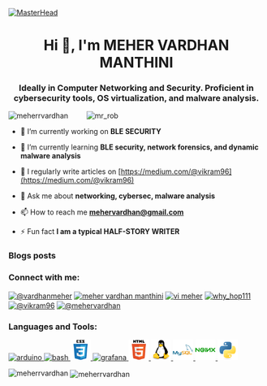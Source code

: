 [![MasterHead](https://user-images.githubusercontent.com/74038190/225813708-98b745f2-7d22-48cf-9150-083f1b00d6c9.gif)](https://MeherRRVardhan.io)
<h1 align="center">Hi 👋, I'm MEHER VARDHAN MANTHINI</h1>
<h3 align="center">Ideally in Computer Networking and Security. Proficient in cybersecurity tools, OS virtualization, and malware analysis.</h3>
<img align = "right" alt = "mr_rob" width = "350" src="https://giffiles.alphacoders.com/206/206730.gif">

<p align="left"> <img src="https://komarev.com/ghpvc/?username=meherrvardhan&label=Profile%20views&color=0e75b6&style=flat" alt="meherrvardhan" /> </p>

- 🔭 I’m currently working on **BLE SECURITY**

- 🌱 I’m currently learning **BLE security, network forensics, and dynamic malware analysis**

- 📝 I regularly write articles on [https://medium.com/@vikram96](https://medium.com/@vikram96)

- 💬 Ask me about **networking, cybersec, malware analysis**

- 📫 How to reach me **mehervardhan@gmail.com**

- ⚡ Fun fact **I am a typical HALF-STORY WRITER**

### Blogs posts
<!-- BLOG-POST-LIST:START -->
<!-- BLOG-POST-LIST:END -->

<h3 align="left">Connect with me:</h3>
<p align="left">
<a href="https://twitter.com/@vardhanmeher" target="blank"><img align="center" src="https://raw.githubusercontent.com/rahuldkjain/github-profile-readme-generator/master/src/images/icons/Social/twitter.svg" alt="@vardhanmeher" height="30" width="40" /></a>
<a href="https://linkedin.com/in/meher vardhan manthini" target="blank"><img align="center" src="https://raw.githubusercontent.com/rahuldkjain/github-profile-readme-generator/master/src/images/icons/Social/linked-in-alt.svg" alt="meher vardhan manthini" height="30" width="40" /></a>
<a href="https://fb.com/vi meher" target="blank"><img align="center" src="https://raw.githubusercontent.com/rahuldkjain/github-profile-readme-generator/master/src/images/icons/Social/facebook.svg" alt="vi meher" height="30" width="40" /></a>
<a href="https://instagram.com/why_hop111" target="blank"><img align="center" src="https://raw.githubusercontent.com/rahuldkjain/github-profile-readme-generator/master/src/images/icons/Social/instagram.svg" alt="why_hop111" height="30" width="40" /></a>
<a href="https://medium.com/@vikram96" target="blank"><img align="center" src="https://raw.githubusercontent.com/rahuldkjain/github-profile-readme-generator/master/src/images/icons/Social/medium.svg" alt="@vikram96" height="30" width="40" /></a>
<a href="https://www.hackerrank.com/@mehervardhan" target="blank"><img align="center" src="https://raw.githubusercontent.com/rahuldkjain/github-profile-readme-generator/master/src/images/icons/Social/hackerrank.svg" alt="@mehervardhan" height="30" width="40" /></a>
</p>

<h3 align="left">Languages and Tools:</h3>
<p align="left"> <a href="https://www.arduino.cc/" target="_blank" rel="noreferrer"> <img src="https://cdn.worldvectorlogo.com/logos/arduino-1.svg" alt="arduino" width="40" height="40"/> </a> <a href="https://www.gnu.org/software/bash/" target="_blank" rel="noreferrer"> <img src="https://www.vectorlogo.zone/logos/gnu_bash/gnu_bash-icon.svg" alt="bash" width="40" height="40"/> </a> <a href="https://www.w3schools.com/css/" target="_blank" rel="noreferrer"> <img src="https://raw.githubusercontent.com/devicons/devicon/master/icons/css3/css3-original-wordmark.svg" alt="css3" width="40" height="40"/> </a> <a href="https://grafana.com" target="_blank" rel="noreferrer"> <img src="https://www.vectorlogo.zone/logos/grafana/grafana-icon.svg" alt="grafana" width="40" height="40"/> </a> <a href="https://www.w3.org/html/" target="_blank" rel="noreferrer"> <img src="https://raw.githubusercontent.com/devicons/devicon/master/icons/html5/html5-original-wordmark.svg" alt="html5" width="40" height="40"/> </a> <a href="https://www.linux.org/" target="_blank" rel="noreferrer"> <img src="https://raw.githubusercontent.com/devicons/devicon/master/icons/linux/linux-original.svg" alt="linux" width="40" height="40"/> </a> <a href="https://www.mysql.com/" target="_blank" rel="noreferrer"> <img src="https://raw.githubusercontent.com/devicons/devicon/master/icons/mysql/mysql-original-wordmark.svg" alt="mysql" width="40" height="40"/> </a> <a href="https://www.nginx.com" target="_blank" rel="noreferrer"> <img src="https://raw.githubusercontent.com/devicons/devicon/master/icons/nginx/nginx-original.svg" alt="nginx" width="40" height="40"/> </a> <a href="https://www.python.org" target="_blank" rel="noreferrer"> <img src="https://raw.githubusercontent.com/devicons/devicon/master/icons/python/python-original.svg" alt="python" width="40" height="40"/> </a> </p>

<p><img align="left" src="https://github-readme-stats.vercel.app/api/top-langs?username=meherrvardhan&show_icons=true&locale=en&layout=compact" alt="meherrvardhan" /></p>

<p>&nbsp;<img align="center" src="https://github-readme-stats.vercel.app/api?username=meherrvardhan&show_icons=true&locale=en" alt="meherrvardhan" /></p>
